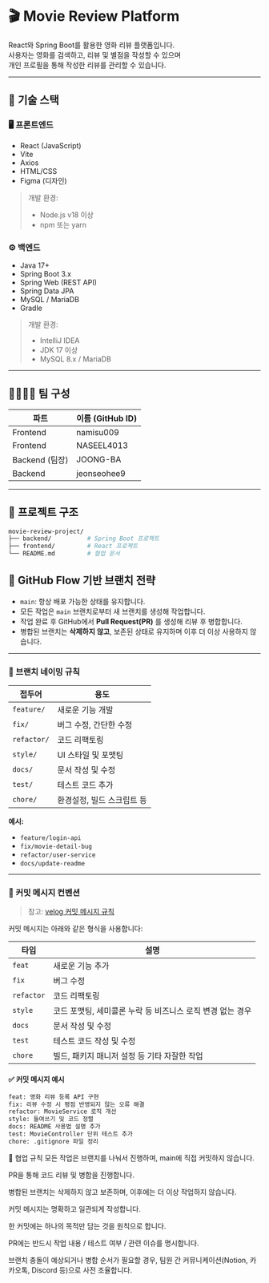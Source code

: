 # 🎬 Movie Review Platform

React와 Spring Boot를 활용한 영화 리뷰 플랫폼입니다.  
사용자는 영화를 검색하고, 리뷰 및 별점을 작성할 수 있으며  
개인 프로필을 통해 작성한 리뷰를 관리할 수 있습니다.

---

## 🔧 기술 스택

### 🖥️ 프론트엔드

- React (JavaScript)
- Vite
- Axios
- HTML/CSS
- Figma (디자인)

> 개발 환경:
>
> - Node.js v18 이상
> - npm 또는 yarn

### ⚙️ 백엔드

- Java 17+
- Spring Boot 3.x
- Spring Web (REST API)
- Spring Data JPA
- MySQL / MariaDB
- Gradle

> 개발 환경:
>
> - IntelliJ IDEA
> - JDK 17 이상
> - MySQL 8.x / MariaDB

---

## 👨‍👩‍👧‍👦 팀 구성

| 파트           | 이름 (GitHub ID) |
| -------------- | ---------------- |
| Frontend       | namisu009        |
| Frontend       | NASEEL4013       |
| Backend (팀장) | JOONG-BA         |
| Backend        | jeonseohee9      |

---

## 📁 프로젝트 구조

```bash
movie-review-project/
├── backend/          # Spring Boot 프로젝트
├── frontend/         # React 프로젝트
└── README.md         # 협업 문서

```

## 🌿 GitHub Flow 기반 브랜치 전략

- `main`: 항상 배포 가능한 상태를 유지합니다.
- 모든 작업은 `main` 브랜치로부터 새 브랜치를 생성해 작업합니다.
- 작업 완료 후 GitHub에서 **Pull Request(PR)** 를 생성해 리뷰 후 병합합니다.
- 병합된 브랜치는 **삭제하지 않고**, 보존된 상태로 유지하며 이후 더 이상 사용하지 않습니다.

---

### 📂 브랜치 네이밍 규칙

| 접두어      | 용도                       |
| ----------- | -------------------------- |
| `feature/`  | 새로운 기능 개발           |
| `fix/`      | 버그 수정, 간단한 수정      |
| `refactor/` | 코드 리팩토링              |
| `style/`    | UI 스타일 및 포맷팅        |
| `docs/`     | 문서 작성 및 수정          |
| `test/`     | 테스트 코드 추가           |
| `chore/`    | 환경설정, 빌드 스크립트 등 |

**예시:**

- `feature/login-api`
- `fix/movie-detail-bug`
- `refactor/user-service`
- `docs/update-readme`

---

### 📝 커밋 메시지 컨벤션

> 참고: [velog 커밋 메시지 규칙](https://velog.io/@chojs28/Git-%EC%BB%A4%EB%B0%8B-%EB%A9%94%EC%8B%9C%EC%A7%80-%EA%B7%9C%EC%B9%99)

커밋 메시지는 아래와 같은 형식을 사용합니다:

| 타입       | 설명                                                       |
| ---------- | ---------------------------------------------------------- |
| `feat`     | 새로운 기능 추가                                           |
| `fix`      | 버그 수정                                                  |
| `refactor` | 코드 리팩토링                                              |
| `style`    | 코드 포맷팅, 세미콜론 누락 등 비즈니스 로직 변경 없는 경우 |
| `docs`     | 문서 작성 및 수정                                          |
| `test`     | 테스트 코드 작성 및 수정                                   |
| `chore`    | 빌드, 패키지 매니저 설정 등 기타 자잘한 작업               |

#### ✅ 커밋 메시지 예시

```bash
feat: 영화 리뷰 등록 API 구현
fix: 리뷰 수정 시 평점 반영되지 않는 오류 해결
refactor: MovieService 로직 개선
style: 들여쓰기 및 코드 정렬
docs: README 사용법 설명 추가
test: MovieController 단위 테스트 추가
chore: .gitignore 파일 정리
```

🤝 협업 규칙
모든 작업은 브랜치를 나눠서 진행하며, main에 직접 커밋하지 않습니다.

PR을 통해 코드 리뷰 및 병합을 진행합니다.

병합된 브랜치는 삭제하지 않고 보존하며, 이후에는 더 이상 작업하지 않습니다.

커밋 메시지는 명확하고 일관되게 작성합니다.

한 커밋에는 하나의 목적만 담는 것을 원칙으로 합니다.

PR에는 반드시 작업 내용 / 테스트 여부 / 관련 이슈를 명시합니다.

브랜치 충돌이 예상되거나 병합 순서가 필요할 경우, 팀원 간 커뮤니케이션(Notion, 카카오톡, Discord 등)으로 사전 조율합니다.
